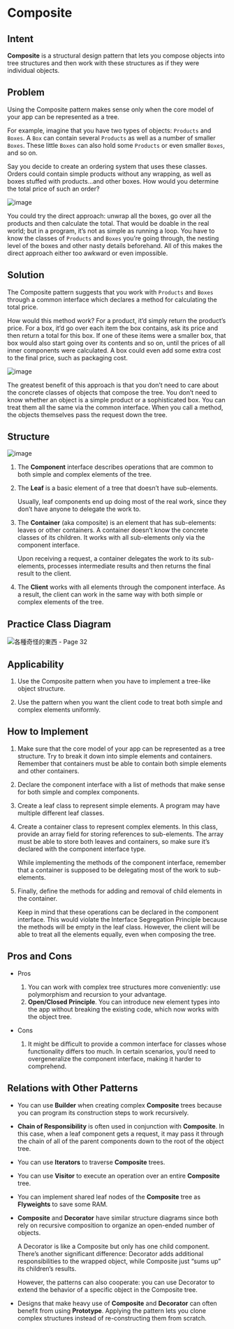 # Composite

## Intent
**Composite** is a structural design pattern that lets you compose objects into tree structures and then work with these structures as if they were individual objects.

## Problem
Using the Composite pattern makes sense only when the core model of your app can be represented as a tree.

For example, imagine that you have two types of objects: `Products` and `Boxes`. A `Box` can contain several `Products` as well as a number of smaller `Boxes`. These little `Boxes` can also hold some `Products` or even smaller `Boxes`, and so on.

Say you decide to create an ordering system that uses these classes. Orders could contain simple products without any wrapping, as well as boxes stuffed with products...and other boxes. How would you determine the total price of such an order?

![image](https://github.com/SCYeh/Design_Pattern_Practice/assets/88961674/478f7083-b183-45ce-b95c-117c3020815b)

You could try the direct approach: unwrap all the boxes, go over all the products and then calculate the total. That would be doable in the real world; but in a program, it’s not as simple as running a loop. You have to know the classes of `Products` and `Boxes` you’re going through, the nesting level of the boxes and other nasty details beforehand. All of this makes the direct approach either too awkward or even impossible.

## Solution
The Composite pattern suggests that you work with `Products` and `Boxes` through a common interface which declares a method for calculating the total price.

How would this method work? For a product, it’d simply return the product’s price. For a box, it’d go over each item the box contains, ask its price and then return a total for this box. If one of these items were a smaller box, that box would also start going over its contents and so on, until the prices of all inner components were calculated. A box could even add some extra cost to the final price, such as packaging cost.

![image](https://github.com/SCYeh/Design_Pattern_Practice/assets/88961674/8d0b32fa-ca94-4a09-a801-2be15f40c4b4)

The greatest benefit of this approach is that you don’t need to care about the concrete classes of objects that compose the tree. You don’t need to know whether an object is a simple product or a sophisticated box. You can treat them all the same via the common interface. When you call a method, the objects themselves pass the request down the tree.

## Structure
![image](https://github.com/SCYeh/Design_Pattern_Practice/assets/88961674/259d30b5-0219-4ed6-a3d7-8211dfaaffe1)

1. The **Component** interface describes operations that are common to both simple and complex elements of the tree.

2. The **Leaf** is a basic element of a tree that doesn’t have sub-elements.

    Usually, leaf components end up doing most of the real work, since they don’t have anyone to delegate the work to.

3. The **Container** (aka composite) is an element that has sub-elements: leaves or other containers. A container doesn’t know the concrete classes of its children. It works with all sub-elements only via the component interface.

    Upon receiving a request, a container delegates the work to its sub-elements, processes intermediate results and then returns the final result to the client.

4. The **Client** works with all elements through the component interface. As a result, the client can work in the same way with both simple or complex elements of the tree.

## Practice Class Diagram
![各種奇怪的東西 - Page 32](https://github.com/SCYeh/Design_Pattern_Practice/assets/88961674/bba3ced2-9830-4a24-bb12-06a446782b5c)

## Applicability
1. Use the Composite pattern when you have to implement a tree-like object structure.

2. Use the pattern when you want the client code to treat both simple and complex elements uniformly.

## How to Implement
1. Make sure that the core model of your app can be represented as a tree structure. Try to break it down into simple elements and containers. Remember that containers must be able to contain both simple elements and other containers.

2. Declare the component interface with a list of methods that make sense for both simple and complex components.

3. Create a leaf class to represent simple elements. A program may have multiple different leaf classes.

4. Create a container class to represent complex elements. In this class, provide an array field for storing references to sub-elements. The array must be able to store both leaves and containers, so make sure it’s declared with the component interface type.

    While implementing the methods of the component interface, remember that a container is supposed to be delegating most of the work to sub-elements.

5. Finally, define the methods for adding and removal of child elements in the container.

    Keep in mind that these operations can be declared in the component interface. This would violate the Interface Segregation Principle because the methods will be empty in the leaf class. However, the client will be able to treat all the elements equally, even when composing the tree.

## Pros and Cons
- Pros
    1.  You can work with complex tree structures more conveniently: use polymorphism and recursion to your advantage.
    2. **Open/Closed Principle**. You can introduce new element types into the app without breaking the existing code, which now works with the object tree.

- Cons
    1. It might be difficult to provide a common interface for classes whose functionality differs too much. In certain scenarios, you’d need to overgeneralize the component interface, making it harder to comprehend.

## Relations with Other Patterns
- You can use **Builder** when creating complex **Composite** trees because you can program its construction steps to work recursively.

- **Chain of Responsibility** is often used in conjunction with **Composite**. In this case, when a leaf component gets a request, it may pass it through the chain of all of the parent components down to the root of the object tree.

- You can use **Iterators** to traverse **Composite** trees.

- You can use **Visitor** to execute an operation over an entire **Composite** tree.

- You can implement shared leaf nodes of the **Composite** tree as **Flyweights** to save some RAM.

- **Composite** and **Decorator** have similar structure diagrams since both rely on recursive composition to organize an open-ended number of objects.

    A Decorator is like a Composite but only has one child component. There’s another significant difference: Decorator adds additional responsibilities to the wrapped object, while Composite just “sums up” its children’s results.

    However, the patterns can also cooperate: you can use Decorator to extend the behavior of a specific object in the Composite tree.

- Designs that make heavy use of **Composite** and **Decorator** can often benefit from using **Prototype**. Applying the pattern lets you clone complex structures instead of re-constructing them from scratch.
